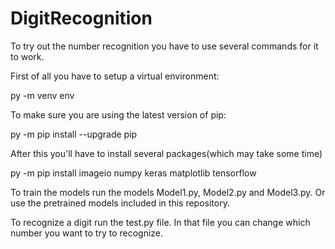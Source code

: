 # DigitRecognition

To try out the number recognition you have to use several commands for it to work.

First of all you have to setup a virtual environment:

py -m venv env

To make sure you are using the latest version of pip:

py -m pip install --upgrade pip

After this you'll have to install several packages(which may take some time)

py -m pip install imageio numpy keras matplotlib tensorflow 


To train the models run the models Model1.py, Model2.py and Model3.py. Or use the pretrained models included in this repository.

To recognize a digit run the test.py file. In that file you can change which number you want to try to recognize.
